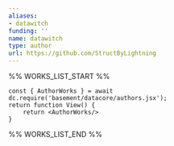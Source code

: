 ```yaml
---
aliases:
- datawitch
funding: ''
name: datawitch
type: author
url: https://github.com/StructByLightning
---
```



%% WORKS_LIST_START %%

```datacorejsx
const { AuthorWorks } = await dc.require('basement/datacore/authors.jsx');
return function View() {
    return <AuthorWorks/>
}
```
%% WORKS_LIST_END %%